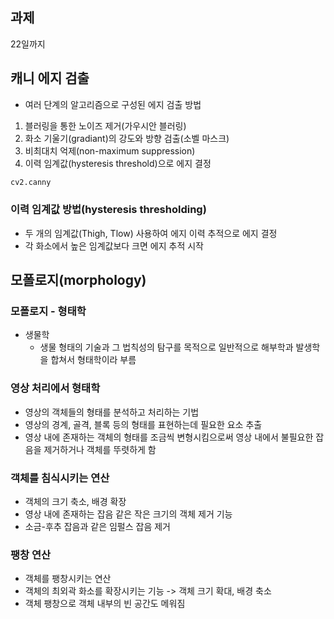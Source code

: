 ## 과제

22일까지


## 캐니 에지 검출

- 여러 단계의 알고리즘으로 구성된 에지 검출 방법

1. 블러링을 통한 노이즈 제거(가우시안 블러링)
2. 화소 기울기(gradiant)의 강도와 방향 검출(소벨 마스크)
3. 비최대치 억제(non-maximum suppression)
4. 이력 임계값(hysteresis threshold)으로 에지 결정

```python
cv2.canny
```

### 이력 임계값 방법(hysteresis thresholding)

- 두 개의 임계값(Thigh, Tlow) 사용하여 에지 이력 추적으로 에지 결정
- 각 화소에서 높은 임계값보다 크면 에지 추적 시작


## 모폴로지(morphology)

### 모폴로지 - 형태학

- 생물학
  - 생물 형태의 기술과 그 법칙성의 탐구를 목적으로 일반적으로 해부학과 발생학을 합쳐서 형태학이라 부름


### 영상 처리에서 형태학

- 영상의 객체들의 형태를 분석하고 처리하는 기법
- 영상의 경계, 골격, 블록 등의 형태를 표현하는데 필요한 요소 추출
- 영상 내에 존재하는 객체의 형태를 조금씩 변형시킴으로써 영상 내에서 불필요한 잡음을 제거하거나 객체를 뚜렷하게 함


### 객체를 침식시키는 연산

- 객체의 크기 축소, 배경 확장
- 영상 내에 존재하는 잡음 같은 작은 크기의 객체 제거 기능
- 소금-후추 잡음과 같은 임펄스 잡음 제거


### 팽창 연산

- 객체를 팽창시키는 연산
- 객체의 최외곽 화소를 확장시키는 기능 -> 객체 크기 확대, 배경 축소
- 객체 팽창으로 객체 내부의 빈 공간도 메워짐
